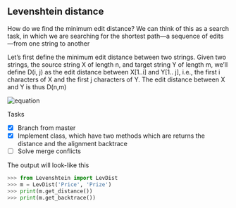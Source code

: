 ## Levenshtein distance

How do we find the minimum edit distance? We can think of this as a search task, in
which we are searching for the shortest path—a sequence of edits—from one string
to another

Let’s first define the minimum edit distance between two strings. Given two
strings, the source string X of length n, and target string Y of length m, we’ll define
D(i, j) as the edit distance between X[1..i] and Y[1.. j], i.e., the first i characters of X
and the first j characters of Y. The edit distance between X and Y is thus D(n,m)

![equation](https://qkdb.files.wordpress.com/2012/10/edit_distance.png)

Tasks
- [X] Branch from master 
- [X] Implement class, which have two methods which are returns the distance and the alignment backtrace
- [ ] Solve merge conflicts 

The output will look-like this

```python
>>> from Levenshtein import LevDist
>>> m = LevDist('Price', 'Prize')
>>> print(m.get_distance())
>>> print(m.get_backtrace())
```
